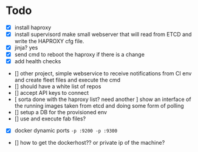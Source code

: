 # Todo
 - [x] install haproxy
 - [x] install supervisord
make small webserver that will read from ETCD and write the HAPROXY cfg file.
 - [x] jinja? yes
 - [x] send cmd to reboot the haproxy if there is a change
 - [x] add health checks

 - [] other project, simple webservice to receive notifications from CI env and create fleet files  and execute the cmd
 - [] should have a white list of repos
 - [] accept API keys to connect
 - [ sorta done with the haproxy list? need another ] show an interface of the running images taken from etcd and  doing some form of polling
 - [] setup a DB for the provisioned env 
 - [] use and execute fab files?

 - [x] docker dynamic ports `-p :9200 -p :9300`
 - [] how to get the dockerhost?? or private ip of the machine?

